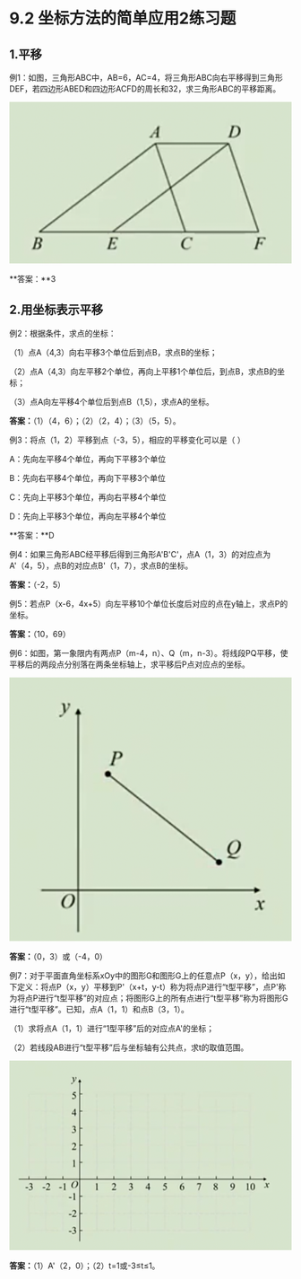 # 9.2 坐标方法的简单应用2练习题

## 1.平移

例1：如图，三角形ABC中，AB=6，AC=4，将三角形ABC向右平移得到三角形DEF，若四边形ABED和四边形ACFD的周长和32，求三角形ABC的平移距离。

![image-20250303103901209](img/image9.png)

**答案：**3

## 2.用坐标表示平移

例2：根据条件，求点的坐标：

（1）点A（4,3）向右平移3个单位后到点B，求点B的坐标；

（2）点A（4,3）向左平移2个单位，再向上平移1个单位后，到点B，求点B的坐标；

（3）点A向左平移4个单位后到点B（1,5），求点A的坐标。

**答案：**（1）（4，6）；（2）（2，4）；（3）（5，5）。



例3：将点（1，2）平移到点（-3，5），相应的平移变化可以是（   ）

A：先向左平移4个单位，再向下平移3个单位

B：先向右平移4个单位，再向下平移3个单位

C：先向上平移3个单位，再向右平移4个单位

D：先向上平移3个单位，再向左平移4个单位

**答案：**D



例4：如果三角形ABC经平移后得到三角形A'B'C'，点A（1，3）的对应点为A'（4，5），点B的对应点B'（1，7），求点B的坐标。

**答案：**（-2，5）



例5：若点P（x-6，4x+5）向左平移10个单位长度后对应的点在y轴上，求点P的坐标。

**答案：**（10，69）



例6：如图，第一象限内有两点P（m-4，n）、Q（m，n-3）。将线段PQ平移，使平移后的两段点分别落在两条坐标轴上，求平移后P点对应点的坐标。

![image-20250303110009321](img/image10.png)

**答案：**（0，3）或（-4，0）



例7：对于平面直角坐标系xOy中的图形G和图形G上的任意点P（x，y），给出如下定义：将点P（x，y）平移到P'（x+t，y-t）称为将点P进行“t型平移”，点P'称为将点P进行“t型平移”的对应点；将图形G上的所有点进行“t型平移”称为将图形G进行“t型平移”。已知，点A（1，1）和点B（3，1）。

（1）求将点A（1，1）进行“1型平移”后的对应点A'的坐标；

（2）若线段AB进行“t型平移”后与坐标轴有公共点，求t的取值范围。

![image-20250303110221548](img/image11.png)

**答案：**（1）A'（2，0）；（2）t=1或-3≤t≤1。